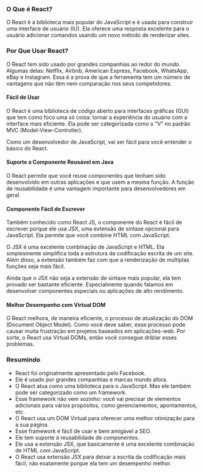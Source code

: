 ### O Que é React?

O React é a biblioteca mais popular do JavaScript e é usada para construir uma interface de usuário (IU). Ela oferece uma resposta excelente para o usuário adicionar comandos usando um novo método de renderizar sites.

### Por Que Usar React?

O React tem sido usado por grandes companhias ao redor do mundo. Algumas delas: Netflix, Airbnb, American Express, Facebook, WhatsApp, eBay e Instagram. Essa é a prova de que a ferramenta tem um número de vantagens que não têm nem comparação nos seus competidores.   

#### Fácil de Usar

O React é uma biblioteca de código aberto para interfaces gráficas (GUI) que tem como foco uma só coisa: tornar a experiência do usuário com a interface mais eficiente. Ela pode ser categorizada como o “V” no padrão MVC (Model-View-Controller).

Como um desenvolvedor de JavaScript, vai ser fácil para você entender o básico do React.

#### Suporte a Componente Reusável em Java

O React permite que você reuse componentes que tenham sido desenvolvido em outras aplicações e que usem a mesma função. A função de reusabilidade é uma vantagem importante para desenvolvedores em geral. 

#### Componente Fácil de Escrever

Também conhecido como React JS, o componente do React é fácil de escrever porque ele usa JSX, uma extensão de sintaxe opcional para JavaScript. Ela permite que você combine HTML com JavaScript.  

O JSX é uma excelente combinação de JavaScript e HTML. Ela simplesmente simplifica toda a estrutura de codificação escrita de um site. Além disso, a extensão também faz com que a renderização de múltiplas funções seja mais fácil.

Ainda que o JSX não seja a extensão de sintaxe mais popular, ela tem provado ser bastante eficiente. Especialmente quando falamos em desenvolver componentes especiais ou aplicações de alto rendimento.  

#### Melhor Desempenho com Virtual DOM

O React melhora, de maneira eficiente, o processo de atualização do DOM (Document Object Model). Como você deve saber, esse processo pode causar muita frustração em projetos baseados em aplicações-web. Por sorte, o React usa Virtual DOMs, então você consegue driblar esses problemas.

### Resumindo

- React foi originalmente apresentado pelo Facebook.
- Ele é usado por grandes companhias e marcas mundo afora.
- O React atua como uma biblioteca para o JavaScript. Mas ele também pode ser categorizado como um framework.
- Esse framework não vem sozinho: você vai precisar de elementos adicionais para vários propósitos, como gerenciamentos, apontamentos, etc.
- O React usa um DOM Virtual para oferecer uma  melhor otimização para a sua página.
- Esse framework é fácil de usar e bem amigável a SEO.
- Ele tem suporte à reusabilidade de componentes.
- Ele usa a extensão JSX, que basicamente é uma excelente combinação de HTML com JavaScript.
- O React usa extensão JSX para deixar a escrita da codificação mais fácil, não exatamente porque ela tem um desempenho melhor.